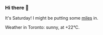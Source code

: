 ### Hi there :wave:

It's Saturday! I might be putting some [miles](https://www.strava.com/athletes/889963) in.

Weather in Toronto: sunny, at +22°C.
